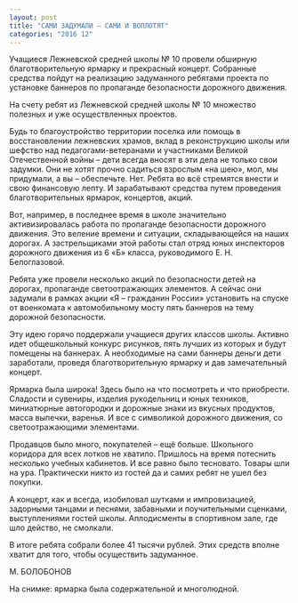 ```yaml
---
layout: post
title: "САМИ ЗАДУМАЛИ – САМИ И ВОПЛОТЯТ"
categories: "2016 12"
---
```


Учащиеся Лежневской средней школы № 10 провели обширную благотворительную ярмарку и прекрасный концерт. Собранные средства пойдут на реализацию задуманного ребятами проекта по установке баннеров по пропаганде безопасности дорожного движения.

На счету ребят из Лежневской средней школы № 10 множество полезных и уже осуществленных проектов.

Будь то благоустройство территории поселка или помощь в восстановлении лежневских храмов, вклад в реконструкцию школы или шефство над педагогами-ветеранами и участниками Великой Отечественной войны – дети всегда вносят в эти дела не только свои задумки. Они не хотят прочно садиться взрослым «на шею», мол, мы придумали, а вы – обеспечьте. Нет. Ребята во всё стремятся внести и свою финансовую лепту. И зарабатывают средства путем проведения благотворительных ярмарок, концертов, акций.

Вот, например, в последнее время в школе значительно активизировалась работа по пропаганде безопасности дорожного движения. Это веление времени и ситуации, складывающейся на наших дорогах. А застрельщиками этой работы стал отряд юных инспекторов дорожного движения из 6 «Б» класса, руководимого Е. Н. Белоглазовой.

Ребята уже провели несколько акций по безопасности детей на дорогах, пропаганде светоотражающих элементов. А сейчас они задумали в рамках акции «Я – гражданин России» установить на спуске от военкомата к автомобильному мосту пять баннеров на тему дорожной безопасности.

Эту идею горячо поддержали учащиеся других классов школы. Активно идет общешкольный конкурс рисунков, пять лучших из которых и будут помещены на баннерах. А необходимые на сами баннеры деньги дети заработали, проведя благотворительную ярмарку и дав замечательный концерт.

Ярмарка была широка! Здесь было на что посмотреть и что приобрести. Сладости и сувениры, изделия рукодельниц и юных техников, миниатюрные автогородки и дорожные знаки из вкусных продуктов, масса выпечки, варенья. И все с символикой дорожного движения, со светоотражающими элементами.

Продавцов было много, покупателей – ещё больше. Школьного коридора для всех лотков не хватило. Пришлось на время потеснить несколько учебных кабинетов. И все равно было тесновато. Товары шли на ура. Практически никто из гостей да и самих ребят не ушел без покупки.

А концерт, как и всегда, изобиловал шутками и импровизацией, задорными танцами и песнями, забавными и поучительными сценками, выступлениями гостей школы. Аплодисменты в спортивном зале, где шло действо, не смолкали.

В итоге ребята собрали более 41 тысячи рублей. Этих средств вполне хватит для того, чтобы осуществить задуманное.

М. БОЛОБОНОВ

На снимке: ярмарка была содержательной и многолюдной.


